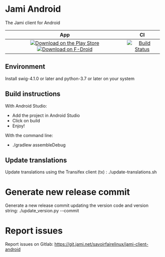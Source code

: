 # Jami Android

The Jami client for Android

| App | CI
| :-: | :-: |
| [![Download on the Play Store](https://img.shields.io/badge/download-play%20store-blue.svg)](https://play.google.com/store/apps/details?id=cx.ring) [![Download on F-Droid](https://img.shields.io/badge/download-fdroid-blue.svg)](https://f-droid.org/repository/browse/?fdid=cx.ring) | [![Build Status](https://jenkins.jami.net/buildStatus/icon?job=client-android)](https://jenkins.jami.net/job/client-android/)

## Environment

Install swig-4.1.0 or later and python-3.7 or later on your system

## Build instructions

With Android Studio:
* Add the project in Android Studio
* Click on build
* Enjoy!

With the command line:
* ./gradlew assembleDebug

## Update translations

Update translations using the Transifex client (tx) :
    ./update-translations.sh

# Generate new release commit

Generate a new release commit updating the version code and version string:
    ./update_version.py --commit

# Report issues

Report issues on Gitlab:
https://git.jami.net/savoirfairelinux/jami-client-android
